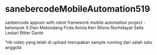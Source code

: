 # sanebercodeMobileAutomation519
sanbercode appium with robot framework mobile automation project - kelompok 9
Dian Matondang
Firda Aviola
Keri Wisnu Nurhidayat
Sella Lestari
Ritter Dante

*nb video yang telah di upload merupakan sample running dari salah satu anggota
